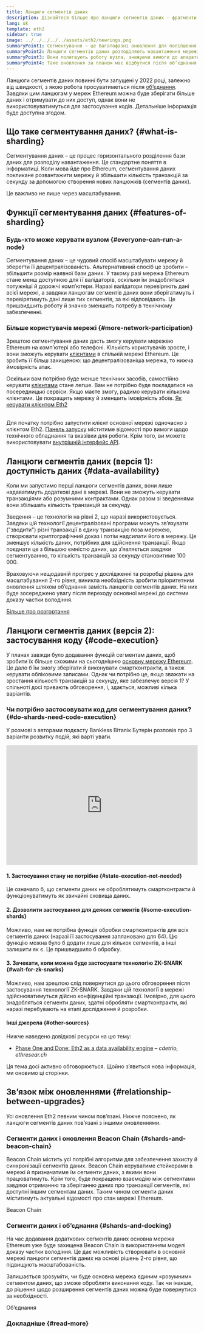 ```yaml
---
title: Ланцюги сегментів даних
description: Дізнайтеся більше про ланцюги сегментів даних – фрагменти мережі Ethereum, що дають змогу здійснювати більше транзакцій і полегшують роботу.
lang: uk
template: eth2
sidebar: true
image: ../../../../../assets/eth2/newrings.png
summaryPoint1: Сегментування — це багатофазні оновлення для поліпшення масштабованості та пропускної здатності Ethereum.
summaryPoint2: Ланцюги сегментів даних розподіляють навантаження мережі між 64 новими ланцюгами.
summaryPoint3: Вони полегшують роботу вузла, знижуючи вимоги до апаратних засобів.
summaryPoint4: Таке оновлення за планом має відбутися після об’єднання основної мережі з Beacon Chain.
---
```


<UpgradeStatus date="~2022">
    Ланцюги сегментів даних повинні бути запущені у 2022 році, залежно від швидкості, з якою робота просуватиметься після <a href="/eth2/merge/">об’єднання</a>. Завдяки цим ланцюгам у мереж Ethereum можна буде зберігати більше даних і отримувати до них доступ, однак вони не використовуватимуться для застосування кодів. Детальніше інформація буде доступна згодом.
</UpgradeStatus>

## Що таке сегментування даних? {#what-is-sharding}

Сегментування даних – це процес горизонтального розділення бази даних для розподілу навантаження. Це стандартне поняття в інформатиці. Коли мова йде про Ethereum, сегментування даних покликане розвантажити мережу й збільшити кількість транзакцій за секунду за допомогою створення нових ланцюжків (сегментів даних).

Це важливо не лише через масштабування.

## Функції сегментування даних {#features-of-sharding}

### Будь-хто може керувати вузлом {#everyone-can-run-a-node}

Сегментування даних – це чудовий спосіб масштабувати мережу й зберегти її децентралізованість. Альтернативний спосіб це зробити – збільшити розмір наявної бази даних. У такому разі мережа Ethereum стане менш доступною для її валідаторів, оскільки їм знадобляться потужніші й дорожчі комп’ютери. Наразі валідатори перевіряють дані всієї мережі, а завдяки ланцюгам сегментів даних вони зберігатимуть і перевірятимуть дані лише тих сегментів, за які відповідають. Це пришвидшить роботу й значно зменшить потребу в технічному забезпеченні.

### Більше користувачів мережі {#more-network-participation}

Зрештою сегментування даних дасть змогу керувати мережею Ethereum на комп’ютері або телефоні. Кількість користувачів зросте, і вони зможуть керувати [клієнтами](/developers/docs/nodes-and-clients/) в спільній мережі Ethereum. Це зробить її більш захищеною: що децентралізованіша мережа, то нижча ймовірність атак.

Оскільки вам потрібно буде менше технічних засобів, самостійно керувати [клієнтами](/developers/docs/nodes-and-clients/) стане легше. Вам не потрібно буде покладатися на посередницькі сервіси. Якщо маєте змогу, радимо керувати кількома клієнтами. Це покращить мережу й зменшить імовірність збоїв. [Як керувати клієнтом Eth2](/eth2/get-involved/)

<br />

<InfoBanner isWarning={true}>
  Для початку потрібно запустити клієнт основної мережі одночасно з клієнтом Eth2. <a href="https://launchpad.ethereum.org" target="_blank">Панель запуску</a> міститиме відомості про вимоги щодо технічного обладнання та вказівки для роботи. Крім того, ви можете використовувати <a href="/developers/docs/apis/backend/#available-libraries">внутрішній інтерфейс API</a>.
</InfoBanner>

## Ланцюги сегментів даних (версія 1): доступність даних {#data-availability}

Коли ми запустимо перші ланцюги сегментів даних, вони лише надаватимуть додаткові дані в мережі. Вони не зможуть керувати транзакціями або розумними контрактами. Однак разом зі зведеннями вони збільшать кількість транзакцій за секунду.

Зведення – це технологія на рівні 2, що наразі використовується. Завдяки цій технології децентралізовані програми можуть зв’язувати ("зводити") різні транзакції в єдину транзакцію поза мережею, створювати криптографічний доказ і потім надсилати його в мережу. Це зменшує кількість даних, потрібних для здійснення транзакції. Якщо поєднати це з більшою ємністю даних, що з’являється завдяки сегментуванню, то кількість транзакцій за секунду становитиме 100 000.

<InfoBanner isWarning={false}>
  Враховуючи нещодавній прогрес у дослідженні та розробці рішень для масштабування 2-го рівня, виникла необхідність зробити пріоритетним оновлення шляхом об’єднання замість ланцюгів сегментів даних. На них буде зосереджено увагу після переходу основної мережі до системи доказу частки володіння.

[Більше про розгортання](/developers/docs/scaling/layer-2-rollups/)
</InfoBanner>

## Ланцюги сегментів даних (версія 2): застосування коду {#code-execution}

У планах завжди було додавання функцій сегментам даних, щоб зробити їх більше схожими на сьогоднішню [основну мережу Ethereum](/glossary/#mainnet). Це дало б їм змогу зберігати й виконувати смартконтракти, а також керувати обліковими записами. Однак чи потрібно це, якщо зважати на зростання кількості транзакцій за секунду, яке забезпечує версія 1? У спільноті досі тривають обговорення, і, здається, можливі кілька варіантів.

### Чи потрібно застосовувати код для сегментування даних? {#do-shards-need-code-execution}

У розмові з авторами подкасту Bankless Віталік Бутерін розповів про 3 варіанти розвитку подій, які варті уваги.

<iframe width="100%" height="315" src="https://www.youtube.com/embed/-R0j5AMUSzA?start=5841" frameborder="0" allow="accelerometer; autoplay; clipboard-write; encrypted-media; gyroscope; picture-in-picture" allowfullscreen mark="crwd-mark"></iframe>

#### 1. Застосування стану не потрібне {#state-execution-not-needed}

Це означало б, що сегменти даних не оброблятимуть смартконтракти й функціонуватимуть як звичайні сховища даних.

#### 2. Дозволити застосування для деяких сегментів {#some-execution-shards}

Можливо, нам не потрібна функція обробки смартконтрактів для всіх сегментів даних (наразі її застосування заплановано для 64). Цю функцію можна було б додати лише для кількох сегментів, а інші залишити як є. Це пришвидшило б обробку.

#### 3. Зачекати, коли можна буде застосувати технологію ZK-SNARK {#wait-for-zk-snarks}

Можливо, нам зрештою слід повернутися до цього обговорення після застосування технології ZK-SNARK. Завдяки цій технології в мережі здійснюватимуться дійсно конфіденційні транзакції. Імовірно, для цього знадобляться сегменти даних, здатні обробляти смартконтракти, які наразі перебувають на етапі дослідження й розробки.

#### Інші джерела {#other-sources}

Нижче наведено довідкові ресурси на цю тему:

- [Phase One and Done: Eth2 as a data availability engine](https://ethresear.ch/t/phase-one-and-done-eth2-as-a-data-availability-engine/5269/8) – _cdetrio, ethresear.ch_

Ця тема досі активно обговорюється. Щойно з’явиться нова інформація, ми оновимо ці сторінки.

## Зв’язок між оновленнями {#relationship-between-upgrades}

Усі оновлення Eth2 певним чином пов’язані. Нижче пояснено, як ланцюги сегментів даних пов’язані з іншими оновленнями.

### Сегменти даних і оновлення Beacon Chain {#shards-and-beacon-chain}

Beacon Chain містить усі потрібні алгоритми для забезпечення захисту й синхронізації сегментів даних. Beacon Chain керуватиме стейкерами в мережі й призначатиме їм сегменти даних, з якими вони працюватимуть. Крім того, буде покращено взаємодію між сегментами завдяки отриманню та зберіганню даних про транзакції сегментів, які доступні іншим сегментам даних. Таким чином сегменти даних міститимуть актуальні відомості про стан мережі Ethereum.

<ButtonLink to="/eth2/beacon-chain/">Beacon Chain</ButtonLink>

### Сегменти даних і об’єднання {#shards-and-docking}

На час додавання додаткових сегментів даних основна мережа Ethereum уже буде захищена Beacon Chain із використанням моделі доказу частки володіння. Це дає можливість створювати в основній мережі ланцюги сегментів даних на основі рішень 2-го рівня, що підвищують масштабованість.

Залишається зрозуміти, чи буде основна мережа єдиним «розумним» сегментом даних, що зможе обробляти виконання коду. Так чи інакше, до рішення щодо розширення сегментів даних можна буде повернутися за необхідності.

<ButtonLink to="/eth2/merge/">Об’єднання</ButtonLink>

<Divider />

### Докладніше {#read-more}

<Eth2ShardChainsList />
